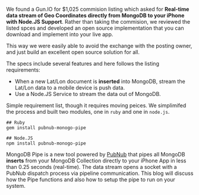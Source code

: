 We found a Gun.IO for $1,025 commision listing which
asked for **Real-time data stream of Geo Coordinates 
directly from MongoDB to your iPhone
with Node.JS Support**.
Rather than taking the commision,
we reviewed the listed spces and developed an
open source implementation that you can
download and implement into your live app.

This way we were easily able to avoid the exchange
with the posting owner, and just
build an excellent open source solution for all.

The specs include several features
and here follows the listing requirements:

 - When a new Lat/Lon document is **inserted** into MongoDB,
   stream the Lat/Lon data to a mobile device is push data.
 - Use a Node.JS Service to stream the data out of MongoDB.

Simple requirement list, though it requires moving peices.
We simplimifed the process and built two modules,
one in `ruby` and one in `node.js`.

```
## Ruby
gem install pubnub-monogo-pipe

## Node.JS
npm install pubnub-monogo-pipe
```

MongoDB Pipe is a new tool powered by [PubNub](http://www.pubnub.com) that
pipes all MongoDB **inserts** from your MongoDB Collection directly
to your iPhone App in less than 0.25 seconds (real-time).
The data stream opens a socket with a PubNub
dispatch process via pipeline communication.
This blog will discuss how the Pipe functions and also how to setup
the pipe to run on your system.

